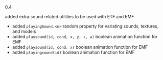 0.4

added extra sound related utilities to be used with ETF and EMF

- added `playingSound.<n>` random property for variating sounds, textures, and models
- added `playsound(id, cond, x, y, z, a)` boolean animation function for EMF
- added `playsound(id, cond, x)` boolean animation function for EMF
- added `playingsound(id)` boolean animation function for EMF